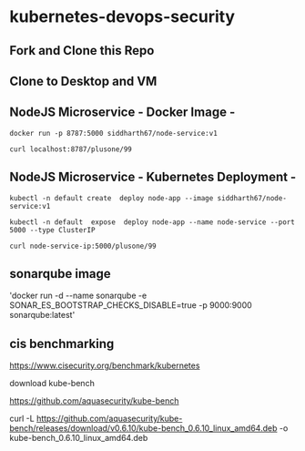 # kubernetes-devops-security

## Fork and Clone this Repo

## Clone to Desktop and VM

## NodeJS Microservice - Docker Image -
`docker run -p 8787:5000 siddharth67/node-service:v1`

`curl localhost:8787/plusone/99`
 
## NodeJS Microservice - Kubernetes Deployment -
`kubectl -n default create  deploy node-app --image siddharth67/node-service:v1`

`kubectl -n default  expose  deploy node-app --name node-service --port 5000 --type ClusterIP`

`curl node-service-ip:5000/plusone/99`

## sonarqube image 

'docker run -d --name sonarqube -e SONAR_ES_BOOTSTRAP_CHECKS_DISABLE=true -p 9000:9000 sonarqube:latest'

## cis benchmarking

https://www.cisecurity.org/benchmark/kubernetes


download kube-bench


https://github.com/aquasecurity/kube-bench


curl -L https://github.com/aquasecurity/kube-bench/releases/download/v0.6.10/kube-bench_0.6.10_linux_amd64.deb -o kube-bench_0.6.10_linux_amd64.deb
